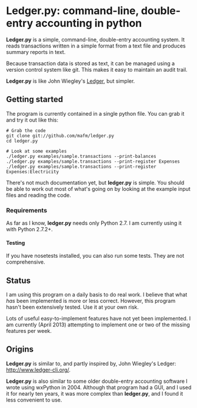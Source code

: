 # Ledger.py: command-line, double-entry accounting in python

**Ledger.py** is a simple, command-line, double-entry accounting
system. It reads transactions written in a simple format from a
text file and produces summary reports in text.

Because transaction data is stored as text, it can be managed
using a version control system like git. This makes it easy
to maintain an audit trail.

**Ledger.py** is like John Wiegley's
[Ledger](http://www.ledger-cli.org/), but simpler.

## Getting started
The program is currently contained in a single python file. You can grab it and try it out like this:
```
# Grab the code
git clone git://github.com/mafm/ledger.py
cd ledger.py

# Look at some examples
./ledger.py examples/sample.transactions --print-balances
./ledger.py examples/sample.transactions --print-register Expenses
./ledger.py examples/sample.transactions --print-register Expenses:Electricity
```

There's not much documentation yet, but **ledger.py** is simple. You should be able to work out most
of what's going on by looking at the example input files and reading the code.

### Requirements

As far as I know, **ledger.py** needs only Python 2.7. I am currently using it with Python 2.7.2+.

#### Testing

If you have nosetests installed, you can also run some tests. They are
not comprehensive.

## Status

I am using this program on a daily basis to do real work. I believe that what _has_ been implemented is more
or less correct. However, this program hasn't been extensively tested. Use it at your own risk.

Lots of useful easy-to-implement features have not yet been
implemented. I am currently (April 2013) attempting to implement one
or two of the missing features per week.

## Origins

**Ledger.py** is similar to, and partly inspired by, John Wiegley's Ledger: http://www.ledger-cli.org/.

**Ledger.py** is also similar to some older double-entry accounting
software I wrote using wxPython in 2004. Although that program had a GUI, and
I used it for nearly ten years, it was more complex than **ledger.py**,
and I found it less convenient to use.
